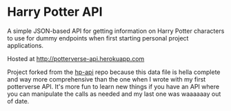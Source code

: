 # Harry Potter API

A simple JSON-based API for getting information on Harry Potter characters to use for dummy endpoints when first starting personal project applications.

Hosted at http://potterverse-api.herokuapp.com

Project forked from the [hp-api](https://github.com/bethfraser/hp-api) repo because this data file is hella complete and way more comprehensive than the one when I wrote with my first potterverse API. It's more fun to learn new things if you have an API where you can manipulate the calls as needed and my last one was waaaaaay out of date.
